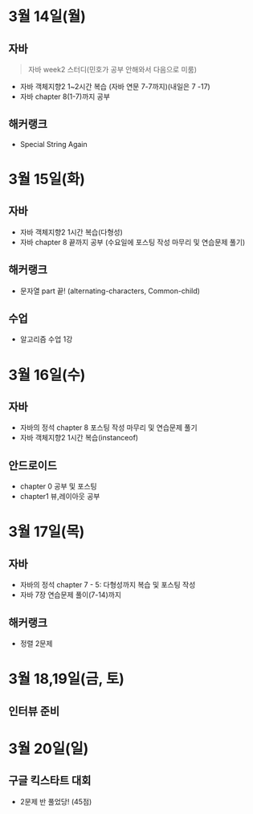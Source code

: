 # 3월 14일(월)
## 자바
> 자바 week2 스터디(민호가 공부 안해와서 다음으로 미룸)  
- 자바 객체지향2 1~2시간 복습  (자바 연문 7-7까지)(내일은 7 -17)
- 자바 chapter 8(1-7)까지 공부

## 해커랭크

- Special String Again

# 3월 15일(화)
## 자바
- 자바 객체지향2 1시간 복습(다형성)
- 자바 chapter 8 끝까지 공부 (수요일에 포스팅 작성 마무리 및 연습문제 풀기)

## 해커랭크
- 문자열 part 끝! (alternating-characters, Common-child)
## 수업
- 알고리즘 수업 1강

# 3월 16일(수)
## 자바 
- 자바의 정석 chapter 8 포스팅 작성 마무리 및 연습문제 풀기  
- 자바 객체지향2 1시간 복습(instanceof)

## 안드로이드 
- chapter 0 공부 및 포스팅  
- chapter1 뷰,레이아웃 공부

# 3월 17일(목)
## 자바 
- 자바의 정석 chapter 7 - 5: 다형성까지 복습 및 포스팅 작성  
- 자바 7장 연습문제 풀이(7-14)까지
## 해커랭크
- 정렬 2문제  
# 3월 18,19일(금, 토)
## 인터뷰 준비 
# 3월 20일(일)
## 구글 킥스타트 대회
- 2문제 반 풀었당! (45점)

